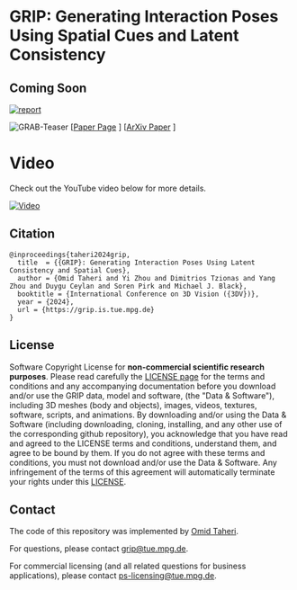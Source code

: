 # GRIP: Generating Interaction Poses Using Spatial Cues and Latent Consistency
## Coming Soon



[![report](https://img.shields.io/badge/arxiv-report-red)](https://arxiv.org/abs/2308.11617)

![GRAB-Teaser](https://grip.is.tuebingen.mpg.de/media/upload/teaser_final.png)
[[Paper Page](https://grip.is.tue.mpg.de) ] 
[[ArXiv Paper](https://arxiv.org/pdf/2308.11617.pdf) ]


# Video
Check out the YouTube video below for more details.

[![Video](https://github.com/otaheri/GRIP/assets/19238978/a7e20505-7952-4f72-97c5-3d10d4ef633d)
](https://youtu.be/IpIIQrdahYs)




## Citation

```
@inproceedings{taheri2024grip,
  title  = {{GRIP}: Generating Interaction Poses Using Latent Consistency and Spatial Cues},
  author = {Omid Taheri and Yi Zhou and Dimitrios Tzionas and Yang Zhou and Duygu Ceylan and Soren Pirk and Michael J. Black},
  booktitle = {International Conference on 3D Vision ({3DV})},
  year = {2024},
  url = {https://grip.is.tue.mpg.de}
}
```


## License
Software Copyright License for **non-commercial scientific research purposes**.
Please read carefully the [LICENSE page](https://grip.is.tue.mpg.de/license.html) for the terms and conditions and any accompanying documentation
before you download and/or use the GRIP data, model and software, (the "Data & Software"),
including 3D meshes (body and objects), images, videos, textures, software, scripts, and animations.
By downloading and/or using the Data & Software (including downloading,
cloning, installing, and any other use of the corresponding github repository),
you acknowledge that you have read and agreed to the LICENSE terms and conditions, understand them,
and agree to be bound by them. If you do not agree with these terms and conditions,
you must not download and/or use the Data & Software. Any infringement of the terms of
this agreement will automatically terminate your rights under this [LICENSE](./LICENSE).



## Contact
The code of this repository was implemented by [Omid Taheri](https://otaheri.github.io/).

For questions, please contact [grip@tue.mpg.de](mailto:grip@tue.mpg.de).

For commercial licensing (and all related questions for business applications), please contact [ps-licensing@tue.mpg.de](mailto:ps-licensing@tue.mpg.de).


